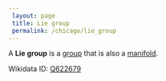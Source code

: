 ```yaml
---
 layout: page
 title: Lie group
 permalink: /chicago/lie_group
---
```

A **Lie group** is a [group](https://mathgloss.github.io/MathGloss/chicago/group) that is also a [manifold](https://mathgloss.github.io/MathGloss/chicago/embedded_m-dimensional_manifold).

Wikidata ID: [Q622679](https://www.wikidata.org/wiki/Q622679)